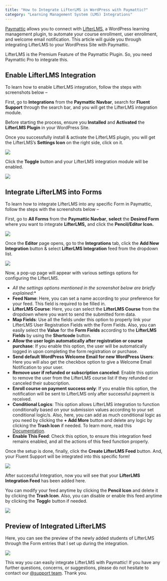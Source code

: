 ```yaml
---
title: "How to Integrate LifterLMS in WordPress with Paymattic?"
category: "Learning Management System (LMS) Integrations"
---
```

[Paymattic](https://paymattic.com/) allows you to connect with [LifterLMS](http://www.lifterlms.com/), a WordPress learning management plugin, to automate your course enrollment, user enrollment, and welcome email notification. This article will guide you through integrating LifterLMS to your WordPress Site with Paymattic.

LifterLMS is the Premium Feature of the Paymattic Plugin. So, you need Paymattic Pro to integrate this.

## Enable LifterLMS Integration

To learn how to enable LifterLMS integration, follow the steps with screenshots below –

First, go to **Integrations** from the **Paymattic Navbar**, search for **Fluent Support** through the search bar, and you will get the LifterLMS integration module.

Before starting the process, ensure you **Installed** and **Activated** the **LifterLMS Plugin** in your WordPress Site.

Once you successfully install &amp; activate the LifterLMS plugin, you will get the LifterLMS’s **Settings Icon** on the right side, click on it.

![](/images/lms-integrations/how-to-integrate-lifterlms-in-wordpress-with-paymattic/LifterLMS-Settings-Icon-scaled.webp)

Click the **Toggle** button and your LifterLMS integration module will be enabled.

![](/images/lms-integrations/how-to-integrate-lifterlms-in-wordpress-with-paymattic/Enabled-LifterLMS-integration-scaled.webp)

## Integrate LifterLMS into Forms

To learn how to integrate LifterLMS into any specific Form in Paymattic, follow the steps with the screenshots below –

First, go to **All Forms** from the **Paymattic Navbar**, **select** the **Desired Form** where you want to integrate **LifterLMS,** and click the **Pencil/Editor Icon.**

![](/images/lms-integrations/how-to-integrate-lifterlms-in-wordpress-with-paymattic/Open-desired-form-2-scaled.webp)

Once the **Editor** page opens, go to the **Integrations** tab, click the **Add New Integration** button &amp; select **LifterLMS Integration** feed from the dropdown list.

![](/images/lms-integrations/how-to-integrate-lifterlms-in-wordpress-with-paymattic/Add-new-integration-dropdown-scaled.webp)

Now, a pop-up page will appear with various settings options for configuring the LifterLMS.
- *All the settings options mentioned in the screenshot below are briefly explained:**
- **Feed Name**: Here, you can set a name according to your preference for your feed. This field is required to be filled in.
- **LifterLMS Course**: Here, you can select the **LifterLMS Course** from the dropdown where you want to send the submitted form data.
- **Map Fields**: Use all the fields under this option to properly link your LifterLMS User Registration Fields with the Form Fields. Also, you can easily select the **Value** for the **Form Fields** according to the **LifterLMS Fields** by using the **Shortcode** button.
- **Allow the user login automatically after registration or course purchase**: If you enable this option, the user will be automatically logged in upon completing the form registration or purchase.
- **Send default WordPress Welcome Email for new WordPress Users**: Here you will also get the checkbox option to give a Welcome Email Notification to your user.
- **Remove user if refunded or subscription canceled**: Enable this option to remove the user from the LifterLMS course list if they refunded or canceled their subscription.
- **Enroll course on payment success only**: If you enable this option, the notification will be sent to LifterLMS only after successful payment is received.
- **Conditional Logics**: This option allows LifterLMS integration to function conditionally based on your submission values according to your set conditional logic/s. Also, here, you can add as much conditional logic as you need by clicking the **+ Add More** button and delete any logic by clicking the **Trash Icon** if needed. To learn more, read this [Documentation](/how-to-use-conditional-logic-in-form-fields-with-paymattic).
- **Enable This Feed**: Check this option, to ensure this integration feed remains enabled, and all the actions of this feed function properly.

Once the setup is done, finally, click the **Create LifterLMS Feed** button.
And, your Fluent Support will be integrated into this specific form!

![](/images/lms-integrations/how-to-integrate-lifterlms-in-wordpress-with-paymattic/Add-New-LifterLMS-Integration-Feed-page.webp)

After successful Integration, now you will see that your **LifterLMS Integration Feed** has been added here.

You can modify your feed anytime by clicking the **Pencil Icon** and delete it by clicking the **Trash Icon**.
Also, you can disable or enable this feed anytime by clicking the **Toggl**e button if needed.

![](/images/lms-integrations/how-to-integrate-lifterlms-in-wordpress-with-paymattic/Added-LifterLMS-Integration-Feed-scaled.webp)

## Preview of Integrated LifterLMS

Here, you can see the preview of the newly added students of LifterLMS through the Form entries that I set up during the integration.

![](/images/lms-integrations/how-to-integrate-lifterlms-in-wordpress-with-paymattic/Preview-of-LifterLMS-scaled.webp)

This way you can easily integrate LifterLMS with Paymattic!
If you have any further questions, concerns, or suggestions, please do not hesitate to contact our [@support team](https://wpmanageninja.com/support-tickets/?utm_source=wpmn&utm_medium=home&utm_campaign=site#/). Thank you.